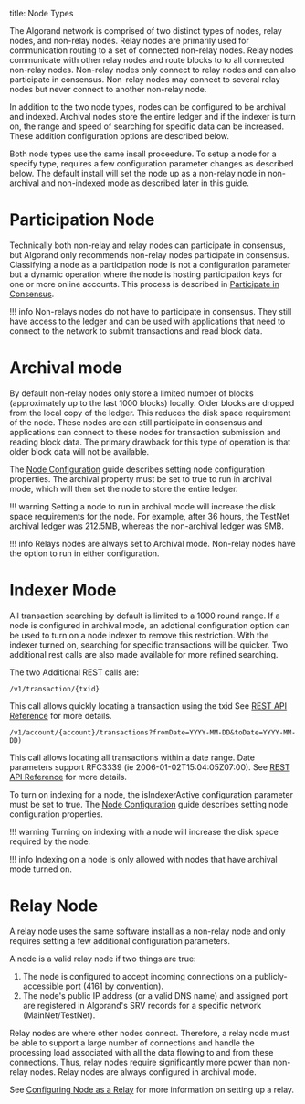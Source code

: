 title: Node Types

The Algorand network is comprised of two distinct types of nodes, relay nodes, and non-relay nodes. Relay nodes are primarily used for communication routing to a set of connected non-relay nodes. Relay nodes communicate with other relay nodes and route blocks to to all connected non-relay nodes. Non-relay nodes only connect to relay nodes and can also participate in consensus. Non-relay nodes may connect to several relay nodes but never connect to another non-relay node.

In addition to the two node types, nodes can be configured to be archival and indexed. Archival nodes store the entire ledger and if the indexer is turn on, the range and speed of searching for specific data can be increased. These addition configuration options are described below.

Both node types use the same insall proceedure. To setup a node for a specify type, requires a few configuration parameter changes as described below. The default install will set the node up as a non-relay node in non-archival and non-indexed mode as described later in this guide. 

# Participation Node 
Technically both non-relay and relay nodes can participate in consensus, but Algorand only recommends non-relay nodes participate in consensus. Classifying a node as a participation node is not a configuration parameter but a dynamic operation where the node is hosting participation keys for one or more online accounts. This process is described in [Participate in Consensus](/docs/network-participation/participate-in-consensus/overview/).

!!! info
    Non-relays nodes do not have to participate in consensus. They still have access to the ledger and can be used with applications that need to connect to the network to submit transactions and read block data. 


# Archival mode
 By default non-relay nodes only store a limited number of blocks (approximately up to the last 1000 blocks) locally. Older blocks are dropped from the local copy of the ledger. This reduces the disk space requirement of the node. These nodes are can still participate in consensus and applications can connect to these nodes for transaction submission and reading block data. The primary drawback for this type of operation is that older block data will not be available. 
 
 The [Node Configuration](/docs/network-participation/run-a-node/config/) guide describes setting node configuration properties. The archival property must be set to true to run in archival mode, which will then set the node to store the entire ledger. 
 
!!! warning
     Setting a node to run in archival mode will increase the disk space requirements for the node. For example, after 36 hours, the TestNet archival ledger was 212.5MB, whereas the non-archival ledger was 9MB.
 

!!! info
    Relays nodes are always set to Archival mode. Non-relay nodes have the option to run in either configuration.

# Indexer Mode
All transaction searching by default is limited to a 1000 round range. If a node is configured in archival mode, an addtional configuration option can be used to turn on a node indexer to remove this restriction. With the indexer turned on, searching for specific transactions will be quicker. Two additional rest calls are also made available for more refined searching. 

The two Additional REST calls are:

```
/v1/transaction/{txid}
```
This call allows quickly locating a transaction using the txid
See [REST API Reference](/docs/reference-docs/rest-apis/algod/#get-v1transactiontxid) for more details.

```
/v1/account/{account}/transactions?fromDate=YYYY-MM-DD&toDate=YYYY-MM-DD) 
```

This call allows locating all transactions within a date range. Date parameters support RFC3339 (ie 2006-01-02T15:04:05Z07:00).
See [REST API Reference](/docs/reference-docs/rest-apis/algod/#get-v1accountaddresstransactions) for more details.

To turn on indexing for a node, the isIndexerActive configuration parameter must be set to true. The [Node Configuration](/docs/network-participation/run-a-node/config/) guide describes setting node configuration properties.

!!! warning
     Turning on indexing with a node will increase the disk space required by the node.

!!! info
    Indexing on a node is only allowed with nodes that have archival mode turned on.


# Relay Node
A relay node uses the same software install as a non-relay node and only requires setting a few additional configuration parameters.

A node is a valid relay node if two things are true:

1. The node is configured to accept incoming connections on a publicly-accessible port (4161 by convention).
2. The node's public IP address (or a valid DNS name) and assigned port are registered in Algorand's SRV records for a specific network (MainNet/TestNet).
   
Relay nodes are where other nodes connect. Therefore, a relay node must be able to support a large number of connections and handle the processing load associated with all the data flowing to and from these connections. Thus, relay nodes require significantly more power than non-relay nodes. Relay nodes are always configured in archival mode.

See [Configuring Node as a Relay]() for more information on setting up a relay.





